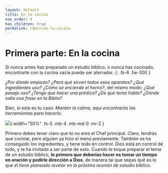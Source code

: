 ```yaml
---
layout: default
title: En la cocina
nav_order: 4
has_children: true
permalink: /docs/en-la-cocina
---
```


# Primera parte: En la cocina

Si nunca antes has preparado un estudio bíblico, o nunca has cocinado, encontrarte con la cocina vacía puede ser aterrador.
{: .fs-6 .fw-300 }

*¿Por dónde empiezo? ¿Para qué sirven todos esos aparatos? ¿Qué ingredientes uso? ¿Cómo se enciende el horno?*, del mismo modo: *¿Qué pasaje uso? ¿Tengo que hacer una prédica? ¿De qué tema hablo? ¿Dónde salía esa frase en la Biblia?* 

Bien, si este es tu caso: *Manten la calma, aquí encontrarás las herramientas para hacerlo.*

![]({{site.baseurl}}/assets/images/Chef.png){:width="50%" .fs-5 .mb-4 .mb-md-0 .mr-2 }

Primero debes tener claro que tú no eres el Chef principal. Claro, tendrás que cocinar, pero alguien ya hizo el menú previamente. También se ha conseguido los ingredientes, y tiene todo en control. Dios está en control
de todo, y te ha invitado a ser parte de esto. Cuando te toque preparar el tema de un estudio bíblico, **lo primero que deberías hacer es tomar un tiempo en oración y pedirle dirección a Dios**, de manera tal que sepas qué es *lo que él tiene planeado revelar en la próxima reunión de estudio bíblico*. 